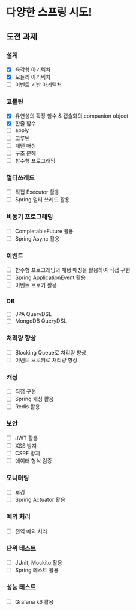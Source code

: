 # 다양한 스프링 시도!
## 도전 과제 
### 설계 
- [x] 육각형 아키텍처
- [x] 모듈러 아키텍처
- [ ] 이벤트 기반 아키텍처

### 코틀린 
- [x] 유연성의 확장 함수 & 캡슐화의 companion object
- [x] 한줄 함수
- [ ] apply
- [ ] 코루틴 
- [ ] 패턴 매칭 
- [ ] 구조 분해
- [ ] 함수형 프로그래밍 

### 멀티쓰레드 
- [ ] 직접 Executor 활용 
- [ ] Spring 멀티 쓰레드 활용 

### 비동기 프로그래밍 
- [ ] CompletableFuture 활용 
- [ ] Spring Async 활용 

### 이벤트 
- [ ] 함수형 프로그래밍의 패텅 매칭을 활용하여 직접 구현 
- [ ] Spring ApplicationEvent 활용 
- [ ] 이벤트 브로커 활용

### DB 
- [ ] JPA QueryDSL
- [ ] MongoDB QueryDSL

### 처리량 향상 
- [ ] Blocking Queue로 처리량 향상
- [ ] 이벤트 브로커로 처리량 향상

### 캐싱 
- [ ] 직접 구현 
- [ ] Spring 캐싱 활용 
- [ ] Redis 활용 

### 보안 
- [ ] JWT 활용 
- [ ] XSS 방지 
- [ ] CSRF 방지 
- [ ] 데이터 형식 검증 

### 모니터링 
- [ ] 로깅 
- [ ] Spring Actuator 활용 

### 예외 처리 
- [ ] 전역 예외 처리 

### 단위 테스트 
- [ ] JUnit, Mockito 활용
- [ ] Spring 테스트 활용 

### 성능 테스트 
- [ ] Grafana k6 활용 